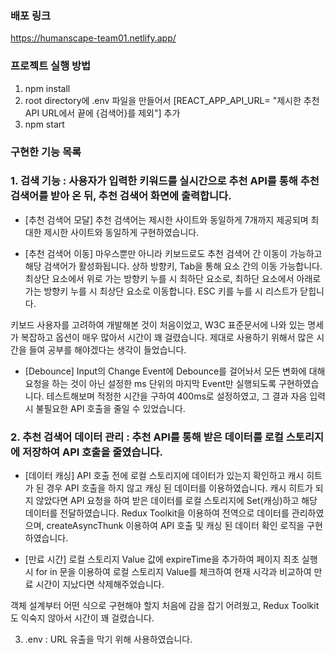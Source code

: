 ### 배포 링크
https://humanscape-team01.netlify.app/

### 프로젝트 실행 방법
1. npm install
2. root directory에 .env 파일을 만들어서  [REACT_APP_API_URL= "제시한 추천 API URL에서 끝에 {검색어}를 제외"] 추가
3. npm start

### 구현한 기능 목록
### 1. 검색 기능 : 사용자가 입력한 키워드를 실시간으로 추천 API를 통해 추천 검색어를 받아 온 뒤, 추천 검색어 화면에 출력합니다.
  - [추천 검색어 모달]
  추천 검색어는 제시한 사이트와 동일하게 7개까지 제공되며 최대한 제시한 사이트와 동일하게 구현하였습니다.
  
  - [추천 검색어 이동]
  마우스뿐만 아니라 키보드로도 추천 검색어 간 이동이 가능하고 해당 검색어가 활성화됩니다. 상하 방향키, Tab을 통해 요소 간의 이동 가능합니다.
  최상단 요소에서 위로 가는 방향키 누를 시 최하단 요소로, 최하단 요소에서 아래로 가는 방향키 누를 시 최상단 요소로 이동합니다. ESC 키를 누를 시 리스트가 닫힙니다.
  
  키보드 사용자를 고려하여 개발해본 것이 처음이었고, W3C 표준문서에 나와 있는 명세가 복잡하고 옵션이 매우 많아서 시간이 꽤 걸렸습니다.
  제대로 사용하기 위해서 많은 시간을 들여 공부를 해야겠다는 생각이 들었습니다.
     
  - [Debounce]
  Input의 Change Event에 Debounce를 걸어놔서 모든 변화에 대해 요청을 하는 것이 아닌 설정한 ms 단위의 마지막 Event만 실행되도록 구현하였습니다.
  테스트해보며 적정한 시간을 구하여 400ms로 설정하였고, 그 결과 자음 입력 시 불필요한 API 호출을 줄일 수 있었습니다.
  
  
### 2. 추천 검색어 데이터 관리 : 추천 API를 통해 받은 데이터를 로컬 스토리지에 저장하여 API 호출을 줄였습니다.
  - [데이터 캐싱]
  API 호출 전에 로컬 스토리지에 데이터가 있는지 확인하고 캐시 히트가 된 경우 API 호출을 하지 않고 캐싱 된 데이터를 이용하였습니다.
  캐시 히트가 되지 않았다면 API 요청을 하여 받은 데이터를 로컬 스토리지에 Set(캐싱)하고 해당 데이터를 전달하였습니다.
  Redux Toolkit을 이용하여 전역으로 데이터를 관리하였으며, createAsyncThunk 이용하여 API 호출 및 캐싱 된 데이터 확인 로직을 구현하였습니다.
  
  - [만료 시간]
  로컬 스토리지 Value 값에 expireTime을 추가하여 페이지 최초 실행 시 for in 문을 이용하여 로컬 스토리지 Value를 체크하여 현재 시각과 비교하여 만료 시간이 지났다면 삭제해주었습니다.

  객체 설계부터 어떤 식으로 구현해야 할지 처음에 감을 잡기 어려웠고, Redux Toolkit도 익숙지 않아서 시간이 꽤 걸렸습니다.
  
3. .env : URL 유출을 막기 위해 사용하였습니다.




